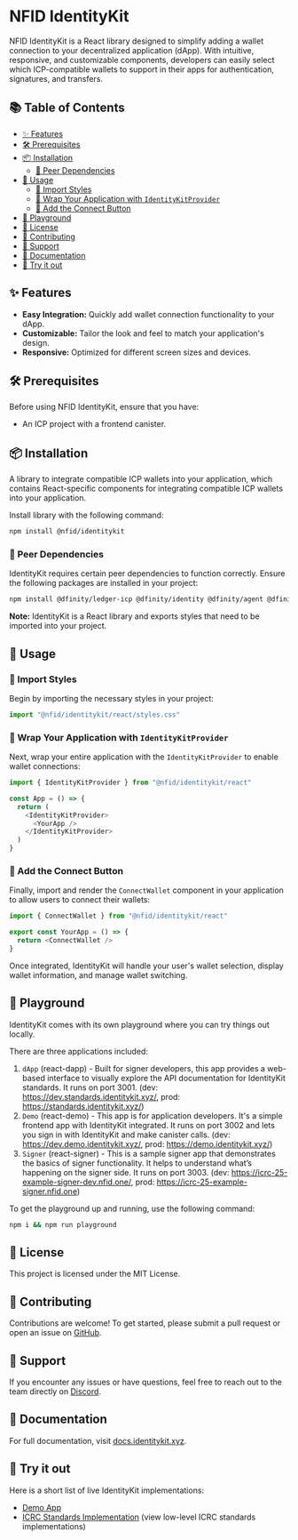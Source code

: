 # NFID IdentityKit

NFID IdentityKit is a React library designed to simplify adding a wallet connection to your
decentralized application (dApp). With intuitive, responsive, and customizable components,
developers can easily select which ICP-compatible wallets to support in their apps for
authentication, signatures, and transfers.

## 📚 Table of Contents

- [✨ Features](#-features)
- [🛠 Prerequisites](#-prerequisites)
- [📦 Installation](#-installation)
  - [🔗 Peer Dependencies](#-peer-dependencies)
- [🚀 Usage](#-usage)
  - [🎨 Import Styles](#-import-styles)
  - [🧩 Wrap Your Application with `IdentityKitProvider`](#-wrap-your-application-with-identitykitprovider)
  - [🔗 Add the Connect Button](#-add-the-connect-button)
- [🔬 Playground](#-playground)
- [📄 License](#-license)
- [🤝 Contributing](#-contributing)
- [💬 Support](#-support)
- [📘 Documentation](#-documentation)
- [🎉 Try it out](#-try-it-out)

## ✨ Features

- **Easy Integration:** Quickly add wallet connection functionality to your dApp.
- **Customizable:** Tailor the look and feel to match your application's design.
- **Responsive:** Optimized for different screen sizes and devices.

## 🛠 Prerequisites

Before using NFID IdentityKit, ensure that you have:

- An ICP project with a frontend canister.

## 📦 Installation

A library to integrate compatible ICP wallets into your application, which contains React-specific
components for integrating compatible ICP wallets into your application.

Install library with the following command:

```sh npm2yarn
npm install @nfid/identitykit
```

### 🔗 Peer Dependencies

IdentityKit requires certain peer dependencies to function correctly. Ensure the following packages
are installed in your project:

```sh npm2yarn
npm install @dfinity/ledger-icp @dfinity/identity @dfinity/agent @dfinity/candid @dfinity/principal @dfinity/utils @dfinity/auth-client
```

**Note:** IdentityKit is a React library and exports styles that need to be imported into your
project.

## 🚀 Usage

### 🎨 Import Styles

Begin by importing the necessary styles in your project:

```javascript
import "@nfid/identitykit/react/styles.css"
```

### 🧩 Wrap Your Application with `IdentityKitProvider`

Next, wrap your entire application with the `IdentityKitProvider` to enable wallet connections:

```javascript
import { IdentityKitProvider } from "@nfid/identitykit/react"

const App = () => {
  return (
    <IdentityKitProvider>
      <YourApp />
    </IdentityKitProvider>
  )
}
```

### 🔗 Add the Connect Button

Finally, import and render the `ConnectWallet` component in your application to allow users to
connect their wallets:

```javascript
import { ConnectWallet } from "@nfid/identitykit/react"

export const YourApp = () => {
  return <ConnectWallet />
}
```

Once integrated, IdentityKit will handle your user's wallet selection, display wallet information,
and manage wallet switching.

## 🔬 Playground

IdentityKit comes with its own playground where you can try things out locally.

There are three applications included:

1. `dApp` (react-dapp) - Built for signer developers, this app provides a web-based interface to
   visually explore the API documentation for IdentityKit standards. It runs on port 3001. (dev:
   https://dev.standards.identitykit.xyz/, prod: https://standards.identitykit.xyz/)
2. `Demo` (react-demo) - This app is for application developers. It's a simple frontend app with
   IdentityKit integrated. It runs on port 3002 and lets you sign in with IdentityKit and make
   canister calls. (dev: https://dev.demo.identitykit.xyz/, prod: https://demo.identitykit.xyz/)
3. `Signer` (react-signer) - This is a sample signer app that demonstrates the basics of signer
   functionality. It helps to understand what’s happening on the signer side. It runs on port 3003.
   (dev: https://icrc-25-example-signer-dev.nfid.one/, prod:
   https://icrc-25-example-signer.nfid.one)

To get the playground up and running, use the following command:

```sh
npm i && npm run playground
```

## 📄 License

This project is licensed under the MIT License.

## 🤝 Contributing

Contributions are welcome! To get started, please submit a pull request or open an issue on
[GitHub](https://github.com/internet-identity-labs/identitykit).

## 💬 Support

If you encounter any issues or have questions, feel free to reach out to the team directly on
[Discord](https://discord.gg/bJK5HE6KDn).

## 📘 Documentation

For full documentation, visit [docs.identitykit.xyz](https://docs.identitykit.xyz).

## 🎉 Try it out

Here is a short list of live IdentityKit implementations:

- [Demo App](https://demo.identitykit.xyz)
- [ICRC Standards Implementation](https://standards.identitykit.xyz) (view low-level ICRC standards
  implementations)
